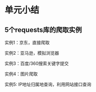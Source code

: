 # 单元小结

## 5个requests库的爬取实例

实例1：京东，直接爬取

实例2：亚马逊，模拟浏览器

实例3：百度/360搜索关键字提交

实例4：图片爬取

实例5:  IP地址归属地查询，利用网站接口查询